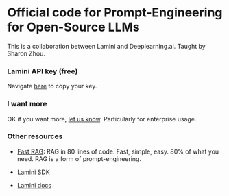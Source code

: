 # Official code for Prompt-Engineering for Open-Source LLMs

This is a collaboration between Lamini and Deeplearning.ai. Taught by Sharon Zhou.

### Lamini API key (free)
Navigate [here](https://app.lamini.ai/) to copy your key. 

### I want more
OK if you want more, [let us know](https://www.lamini.ai/contact). Particularly for enterprise usage.

### Other resources

- [Fast RAG](https://github.com/lamini-ai/fast-rag): RAG in 80 lines of code. Fast, simple, easy. 80% of what you need. RAG is a form of prompt-engineering.

- [Lamini SDK](https://github.com/lamini-ai/lamini-sdk/tree/main)

- [Lamini docs](https://lamini-ai.github.io/)

